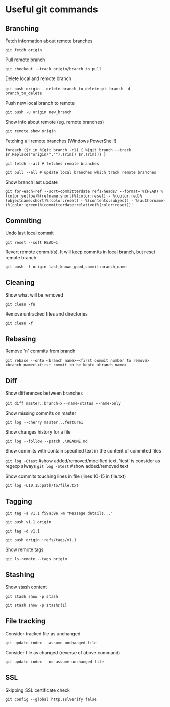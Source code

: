 # Useful git commands #

## Branching ##

Fetch information about remote branches

```git fetch origin```


Pull remote branch

```git checkout --track origin/branch_to_pull```


Delete local and remote branch

```git push origin --delete branch_to_delete```
```git branch -d branch_to_delete```

Push new local branch to remote

```git push -u origin new_branch```


Show info about remote (eg. remote branches)

```git remote show origin```


Fetching all remote branches (Windows PowerShell!)

```
foreach ($r in %{git branch -r}) { %{git branch --track $r.Replace("origin/","").Trim() $r.Trim()} }

git fetch --all # fetches remote branches 

git pull --all # update local branches which track remote branches
```

Show branch last update

```git for-each-ref --sort=committerdate refs/heads/ --format='%(HEAD) %(color:yellow)%(refname:short)%(color:reset) - %(color:red)%(objectname:short)%(color:reset) - %(contents:subject) - %(authorname) (%(color:green)%(committerdate:relative)%(color:reset))'```

## Commiting ##

Undo last local commit

```git reset --soft HEAD~1```


Revert remote commit(s). It will keep commits in local branch, but reset remote branch

```git push -f origin last_known_good_commit:branch_name```


## Cleaning ##

Show what will be removed

```git clean -fn```


Remove untracked files and directories

```git clean -f```

## Rebasing ##

Remove 'n' commits from branch

```git rebase --onto <branch name>~<first commit number to remove> <branch name>~<first commit to be kept> <branch name>```

## Diff ##

Show differences between branches

```git diff master..branch-x```
```--name-status --name-only```


Show missing commits on master

```git log --cherry master...feature1```


Show changes history for a file

```git log --follow --patch .\README.md```

Show commits with contain specified text in the content of commited files

```git log -Gtest```  #show added/removed/modified text, 'test' is consider as regexp always
```git log -Stest```  #show added/removed text

Show commits touching lines in file (lines 10-15 in file.txt)

```git log -L10,15:path/to/file.txt```

## Tagging ##

```
git tag -a v1.1 f59a39e -m "Message details..."

git push v1.1 origin

git tag -d v1.1

git push origin :refs/tags/v1.1
```

Show remote tags

```git ls-remote --tags origin```

## Stashing ## 

Show stash content

```
git stash show -p stash

git stash show -p stash@{1}
```

## File tracking ##

Consider tracked file as unchanged 

```git update-index --assume-unchanged file```

Consider file as changed (reverse of above command)

```git update-index --no-assume-unchanged file```

## SSL ##

Skipping SSL certificate check

```git config --global http.sslVerify false```


